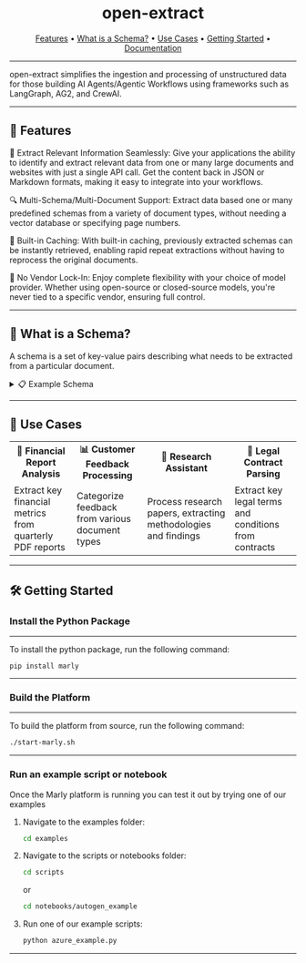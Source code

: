 <div align="center">

# open-extract

[Features](#-features) • [What is a Schema?](#-what-is-a-schema) • [Use Cases](#-use-cases) • [Getting Started](#-getting-started) • [Documentation](#-documentation)

</div>

---

open-extract simplifies the ingestion and processing of unstructured data for those building AI Agents/Agentic Workflows using frameworks such as LangGraph, AG2, and CrewAI.

---

## 🚀 Features

📄 Extract Relevant Information Seamlessly: Give your applications the ability to identify and extract relevant data from one or many large documents and websites with just a single API call. Get the content back in JSON or Markdown formats, making it easy to integrate into your workflows.

🔍 Multi-Schema/Multi-Document Support: Extract data based one or many predefined schemas from a variety of document types, without needing a vector database or specifying page numbers.

🔄 Built-in Caching: With built-in caching, previously extracted schemas can be instantly retrieved, enabling rapid repeat extractions without having to reprocess the original documents.

🚫 No Vendor Lock-In: Enjoy complete flexibility with your choice of model provider. Whether using open-source or closed-source models, you're never tied to a specific vendor, ensuring full control.

---

## 🧰 What is a Schema?

A schema is a set of key-value pairs describing what needs to be extracted from a particular document.

<details>
<summary>📋 Example Schema</summary>

```
{
    "Firm": "The name of the firm",
    "Number of Funds": "The number of funds managed by the firm",
    "Commitment": "The commitment amount in millions of dollars",
    "% of Total Comm": "The percentage of total commitment",
    "Exposure (FMV + Unfunded)": "The exposure including fair market value and unfunded commitments in millions of dollars",
    "% of Total Exposure": "The percentage of total exposure",
    "TVPI": "Total Value to Paid-In multiple",
    "Net IRR": "Net Internal Rate of Return as a percentage"
}
```

</details>

</details>

---

## 🎯 Use Cases

<table>
  <tr>
    <td align="center"><b>💼 Financial Report Analysis</b></td>
    <td align="center"><b>📊 Customer Feedback Processing</b></td>
    <td align="center"><b>🔬 Research Assistant</b></td>
    <td align="center"><b>🧠 Legal Contract Parsing</b></td>
  </tr>
  <tr>
    <td>Extract key financial metrics from quarterly PDF reports</td>
    <td>Categorize feedback from various document types</td>
    <td>Process research papers, extracting methodologies and findings</td>
    <td>Extract key legal terms and conditions from contracts</td>
  </tr>
</table>

---

## 🛠️ Getting Started

### Install the Python Package

---

To install the python package, run the following command:

```
pip install marly
```

---

### Build the Platform

---

To build the platform from source, run the following command:

```bash
./start-marly.sh
```

---

### Run an example script or notebook

Once the Marly platform is running you can test it out by trying one of our examples

1. Navigate to the examples folder:

   ```bash
   cd examples
   ```
2. Navigate to the scripts or notebooks folder:

   ```bash
   cd scripts
   ```
   or
   ```bash
   cd notebooks/autogen_example
   ```
3. Run one of our example scripts:
   ```bash
   python azure_example.py
   ```

---
</div>
